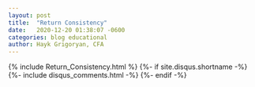 ```yaml
---
layout: post
title:  "Return Consistency"
date:   2020-12-20 01:38:07 -0600
categories: blog educational
author: Hayk Grigoryan, CFA
---
```


{% include Return_Consistency.html %}
  {%- if site.disqus.shortname -%}
    {%- include disqus_comments.html -%}
  {%- endif -%}
